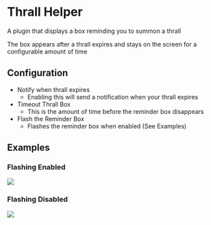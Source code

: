 # Thrall Helper
A plugin that displays a box reminding you to summon a thrall

The box appears after a thrall expires and stays on the screen 
for a configurable amount of time

## Configuration
- Notify when thrall expires
  - Enabling this will send a notification when your thrall expires
- Timeout Thrall Box
  - This is the amount of time before the reminder box disappears
- Flash the Reminder Box
  - Flashes the reminder box when enabled (See Examples)

## Examples
### Flashing Enabled
![](https://i.imgur.com/5Veu8cq.gif)
### Flashing Disabled
![](https://i.imgur.com/Ima9DgP.png)